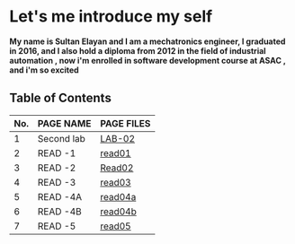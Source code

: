 # Let's me introduce my self 
**My name is Sultan Elayan and I am a mechatronics engineer, I graduated in 2016, and I also hold a diploma from 2012 in the field of industrial automation , now i'm enrolled in software development course at ASAC , and i'm so excited**

## Table of Contents

No. | PAGE NAME | PAGE FILES
----|-----------|-----
1|Second lab|[LAB-02](LAB-02.md)
2|READ -1|[read01](read01.md)
3|READ -2|[Read02](Read02.md)
4|READ -3|[read03](read03.md)
5|READ -4A|[read04a](read04a.md)
6|READ -4B|[read04b](read04b.md)
7|READ -5|[read05](read05.md)